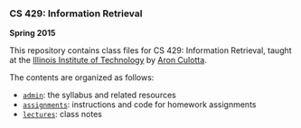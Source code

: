 ### CS 429: Information Retrieval  
**Spring 2015**

This repository contains class files for CS 429: Information Retrieval, taught at the [Illinois Institute of Technology](http://cs.iit.edu) by [Aron Culotta](http://cs.iit.edu/~culotta).

The contents are organized as follows:

- [`admin`](admin): the syllabus and related resources
- [`assignments`](assignments): instructions and code for homework assignments
- [`lectures`](lectures): class notes
